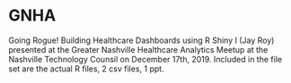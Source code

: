 # GNHA
Going Rogue! Building Healthcare Dashboards using R Shiny
I (Jay Roy) presented at the Greater Nashville Healthcare Analytics Meetup at the Nashville Technology Counsil on December 17th, 2019.
Included in the file set are the actual R files, 2 csv files, 1 ppt. 

